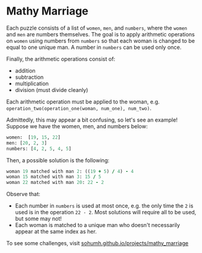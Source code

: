 # Mathy Marriage

Each puzzle consists of a list of `women`, `men`, and `numbers`, where the `women` and `men` are numbers themselves. The goal is to apply arithmetic operations on `women` using numbers from `numbers` so that each woman is changed to be equal to one unique man. A number in `numbers` can be used only once.

Finally, the arithmetic operations consist of:
- addition
- subtraction
- multiplication
- division (must divide cleanly)

Each arithmetic operation must be applied to the woman, e.g. `operation_two(operation_one(woman, num_one), num_two)`. 

Admittedly, this may appear a bit confusing, so let's see an example! Suppose we have the women, men, and numbers below:
```python
women:  [19, 15, 22]
men: [20, 2, 3]
numbers: [4, 2, 5, 4, 5]
```

Then, a possible solution is the following:
```ruby
woman 19 matched with man 2: ((19 + 5) / 4) - 4
woman 15 matched with man 3: 15 / 5
woman 22 matched with man 20: 22 - 2
```

Observe that:
- Each number in `numbers` is used at most once, e.g. the only time the `2` is used is in the operation `22 - 2`. Most solutions will require all to be used, but some may not!
- Each woman is matched to a unique man who doesn't necessarily appear at the same index as her. 

To see some challenges, visit [sohumh.github.io/projects/mathy_marriage](https://sohumh.github.io/projects/mathy_marriage/)
